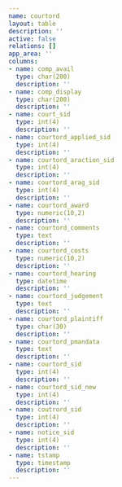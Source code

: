 ```yaml
---
name: courtord
layout: table
description: ''
active: false
relations: []
app_area: ''
columns:
- name: comp_avail
  type: char(200)
  description: ''
- name: comp_display
  type: char(200)
  description: ''
- name: court_sid
  type: int(4)
  description: ''
- name: courtord_applied_sid
  type: int(4)
  description: ''
- name: courtord_araction_sid
  type: int(4)
  description: ''
- name: courtord_arag_sid
  type: int(4)
  description: ''
- name: courtord_award
  type: numeric(10,2)
  description: ''
- name: courtord_comments
  type: text
  description: ''
- name: courtord_costs
  type: numeric(10,2)
  description: ''
- name: courtord_hearing
  type: datetime
  description: ''
- name: courtord_judgement
  type: text
  description: ''
- name: courtord_plaintiff
  type: char(30)
  description: ''
- name: courtord_pmandata
  type: text
  description: ''
- name: courtord_sid
  type: int(4)
  description: ''
- name: courtord_sid_new
  type: int(4)
  description: ''
- name: coutrord_sid
  type: int(4)
  description: ''
- name: notice_sid
  type: int(4)
  description: ''
- name: tstamp
  type: timestamp
  description: ''
---
```



